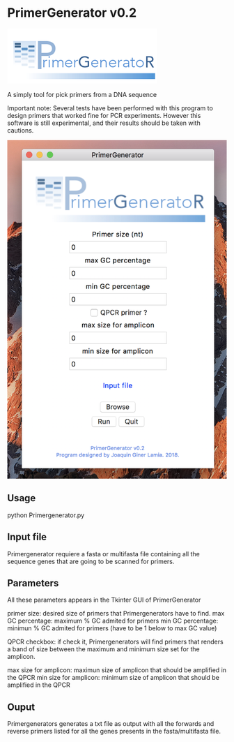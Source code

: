 # PrimerGenerator v0.2
![alt text](https://github.com/ginerorama/PrimerGenerator/blob/master/Primer.gif)

A simply tool for pick primers from a DNA sequence 

Important note: Several tests have been performed with this program to design 
primers that worked fine for PCR experiments. However this software is still experimental, 
and their results should be taken with cautions. 

<img src="https://github.com/ginerorama/PrimerGenerator/blob/master/pic1.png" size="700">

## Usage


python Primergenerator.py




## Input file



Primergenerator requiere a fasta or multifasta file containing all the sequence genes that are going to be scanned for primers. 



## Parameters

All these parameters appears in the Tkinter GUI of PrimerGenerator

primer size: desired size of primers that Primergenerators have to find.
max GC percentage: maximum % GC admited for primers
min GC percentage: minimun % GC admited for primers (have to be 1 below to max GC value)

QPCR checkbox: if check it, Primergenerators will find primers that renders a band of size
				between the maximum and minimum size set for the amplicon.

max size for amplicon: maximun size of amplicon that should be amplified in the QPCR
min size for amplicon: minimum size of amplicon that should be amplified in the QPCR	



## Ouput


Primergenerators generates a txt file as output with all the forwards and reverse primers listed for all
the genes presents in the fasta/multifasta file. 

